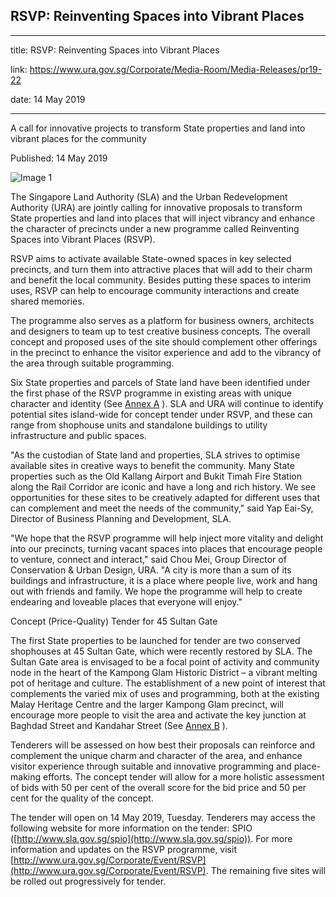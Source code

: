 ## RSVP: Reinventing Spaces into Vibrant Places

---

title: RSVP: Reinventing Spaces into Vibrant Places

link: https://www.ura.gov.sg/Corporate/Media-Room/Media-Releases/pr19-22

date: 14 May 2019

---

A call for innovative projects to transform State properties and land into vibrant places for the community

Published: 14 May 2019

![Image 1](https://www.ura.gov.sg/-/media/Corporate/Media-Room/2019/May/pr19-22IMG1.jpg?h=198&w=350)

The Singapore Land Authority (SLA) and the Urban Redevelopment Authority (URA) are jointly calling for innovative proposals to transform State properties and land into places that will inject vibrancy and enhance the character of precincts under a new programme called Reinventing Spaces into Vibrant Places (RSVP).

RSVP aims to activate available State-owned spaces in key selected precincts, and turn them into attractive places that will add to their charm and benefit the local community. Besides putting these spaces to interim uses, RSVP can help to encourage community interactions and create shared memories.

The programme also serves as a platform for business owners, architects and designers to team up to test creative business concepts. The overall concept and proposed uses of the site should complement other offerings in the precinct to enhance the visitor experience and add to the vibrancy of the area through suitable programming.

Six State properties and parcels of State land have been identified under the first phase of the RSVP programme in existing areas with unique character and identity (See [Annex A](https://www.ura.gov.sg/-/media/Corporate/Media-Room/2019/May/pr19-22a.pdf) ). SLA and URA will continue to identify potential sites island-wide for concept tender under RSVP, and these can range from shophouse units and standalone buildings to utility infrastructure and public spaces.

"As the custodian of State land and properties, SLA strives to optimise available sites in creative ways to benefit the community. Many State properties such as the Old Kallang Airport and Bukit Timah Fire Station along the Rail Corridor are iconic and have a long and rich history. We see opportunities for these sites to be creatively adapted for different uses that can complement and meet the needs of the community," said Yap Eai-Sy, Director of Business Planning and Development, SLA.

"We hope that the RSVP programme will help inject more vitality and delight into our precincts, turning vacant spaces into places that encourage people to venture, connect and interact," said Chou Mei, Group Director of Conservation & Urban Design, URA. "A city is more than a sum of its buildings and infrastructure, it is a place where people live, work and hang out with friends and family. We hope the programme will help to create endearing and loveable places that everyone will enjoy."

Concept (Price-Quality) Tender for 45 Sultan Gate

The first State properties to be launched for tender are two conserved shophouses at 45 Sultan Gate, which were recently restored by SLA. The Sultan Gate area is envisaged to be a focal point of activity and community node in the heart of the Kampong Glam Historic District – a vibrant melting pot of heritage and culture. The establishment of a new point of interest that complements the varied mix of uses and programming, both at the existing Malay Heritage Centre and the larger Kampong Glam precinct, will encourage more people to visit the area and activate the key junction at Baghdad Street and Kandahar Street (See [Annex B](https://www.ura.gov.sg/-/media/Corporate/Media-Room/2019/May/pr19-22b.pdf) ).

Tenderers will be assessed on how best their proposals can reinforce and complement the unique charm and character of the area, and enhance visitor experience through suitable and innovative programming and place-making efforts. The concept tender will allow for a more holistic assessment of bids with 50 per cent of the overall score for the bid price and 50 per cent for the quality of the concept.

The tender will open on 14 May 2019, Tuesday. Tenderers may access the following website for more information on the tender: SPIO ([http://www.sla.gov.sg/spio](http://www.sla.gov.sg/spio)). For more information and updates on the RSVP programme, visit  [http://www.ura.gov.sg/Corporate/Event/RSVP](http://www.ura.gov.sg/Corporate/Event/RSVP). The remaining five sites will be rolled out progressively for tender.
